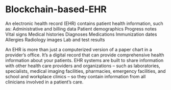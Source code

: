 # Blockchain-based-EHR

An electronic health record (EHR) contains patient health information, such as:
Administrative and billing data
Patient demographics
Progress notes
Vital signs
Medical histories
Diagnoses
Medications
Immunization dates
Allergies
Radiology images
Lab and test results

An EHR is more than just a computerized version of a paper chart in a provider’s office. It’s a digital record that can provide comprehensive health information about your patients. EHR systems are built to share information with other health care providers and organizations – such as laboratories, specialists, medical imaging facilities, pharmacies, emergency facilities, and school and workplace clinics – so they contain information from all clinicians involved in a patient’s care.
